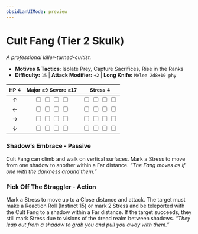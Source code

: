 ```yaml
---
obsidianUIMode: preview
---
```

# Cult Fang (Tier 2 Skulk)

*A professional killer-turned-cultist.*

- **Motives & Tactics**: Isolate Prey, Capture Sacrifices, Rise in the Ranks
- **Difficulty:** `15` | **Attack Modifier:** `+2` | **Long Knife:** `Melee 2d8+10 phy`

| <small>HP</small> `4` | <small>Major</small> `≥9` <small>Severe</small> `≥17` | <small>Stress</small> `4` |
|:-:|:-:|:-:|
| ↑ |  <input type="checkbox" unchecked id="04c55ec3"> <input type="checkbox" unchecked id="8cd790cd"> <input type="checkbox" unchecked id="19a24bad"> <input type="checkbox" unchecked id="6899605f"> |  <input type="checkbox" unchecked id="f1f66c1b"> <input type="checkbox" unchecked id="5cc5303a"> <input type="checkbox" unchecked id="d0e4dc7e"> <input type="checkbox" unchecked id="7bbcca8e"> |
| ← |  <input type="checkbox" unchecked id="6140bcd9"> <input type="checkbox" unchecked id="97ad8c3f"> <input type="checkbox" unchecked id="817cb2fa"> <input type="checkbox" unchecked id="36e34098"> |  <input type="checkbox" unchecked id="e66b593b"> <input type="checkbox" unchecked id="c0acca53"> <input type="checkbox" unchecked id="d4846ef3"> <input type="checkbox" unchecked id="5b53d7a6"> |
| → |  <input type="checkbox" unchecked id="b276413b"> <input type="checkbox" unchecked id="3868ac51"> <input type="checkbox" unchecked id="0a81da2c"> <input type="checkbox" unchecked id="048838b8"> |  <input type="checkbox" unchecked id="0af087db"> <input type="checkbox" unchecked id="21b1ebcf"> <input type="checkbox" unchecked id="9df01be3"> <input type="checkbox" unchecked id="60ce4ad9"> |
| ↓ |  <input type="checkbox" unchecked id="f9f3c690"> <input type="checkbox" unchecked id="e0be0803"> <input type="checkbox" unchecked id="a81f394b"> <input type="checkbox" unchecked id="e02d2c56"> |  <input type="checkbox" unchecked id="9e90871b"> <input type="checkbox" unchecked id="8b2703f0"> <input type="checkbox" unchecked id="b954ae17"> <input type="checkbox" unchecked id="1af9514a"> |

### Shadow’s Embrace - Passive

Cult Fang can climb and walk on vertical surfaces. Mark a Stress to move from one shadow to another within a Far distance. *“The Fang moves as if one with the darkness around them.”*

### Pick Off The Straggler - Action

Mark a Stress to move up to a Close distance and attack. The target must make a Reaction Roll (Instinct 15) or mark 2 Stress and be teleported with the Cult Fang to a shadow within a Far distance. If the target succeeds, they still mark Stress due to visions of the dread realm between shadows. *“They leap out from a shadow to grab you and pull you away with them.”*

